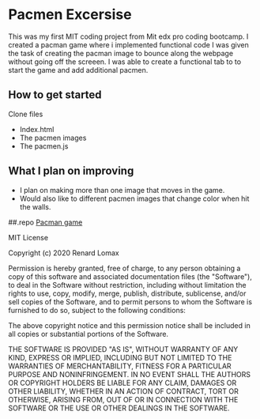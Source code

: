 # Pacmen Excersise
This was my first MIT coding project from Mit edx pro coding bootcamp. I created a pacman game where i implemented functional code  I was given the task of creating the pacman image to bounce along the webpage without going off the screeen. I was able to create a functional tab to to start the game and add additional pacmen. 
## How to get started
Clone files
- Index.html
- The pacmen images
- The pacmen.js
## What I plan on improving
- I plan on making more than one image that moves in the game.
- Would also like to different pacmen images that change color when hit the walls. 

##.repo
<a href="file:///C:/Users/renar/Desktop/renardlomax.github.io/website/eyes.html">Pacman game</a>

MIT License

Copyright (c) 2020 Renard Lomax

Permission is hereby granted, free of charge, to any person obtaining a copy
of this software and associated documentation files (the "Software"), to deal
in the Software without restriction, including without limitation the rights
to use, copy, modify, merge, publish, distribute, sublicense, and/or sell
copies of the Software, and to permit persons to whom the Software is
furnished to do so, subject to the following conditions:

The above copyright notice and this permission notice shall be included in all
copies or substantial portions of the Software.

THE SOFTWARE IS PROVIDED "AS IS", WITHOUT WARRANTY OF ANY KIND, EXPRESS OR
IMPLIED, INCLUDING BUT NOT LIMITED TO THE WARRANTIES OF MERCHANTABILITY,
FITNESS FOR A PARTICULAR PURPOSE AND NONINFRINGEMENT. IN NO EVENT SHALL THE
AUTHORS OR COPYRIGHT HOLDERS BE LIABLE FOR ANY CLAIM, DAMAGES OR OTHER
LIABILITY, WHETHER IN AN ACTION OF CONTRACT, TORT OR OTHERWISE, ARISING FROM,
OUT OF OR IN CONNECTION WITH THE SOFTWARE OR THE USE OR OTHER DEALINGS IN THE
SOFTWARE.
